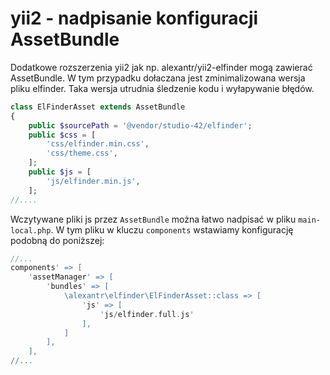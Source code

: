 # yii2 - nadpisanie konfiguracji AssetBundle

Dodatkowe rozszerzenia yii2 jak np. alexantr/yii2-elfinder mogą zawierać AssetBundle.
W tym przypadku dołaczana jest zminimalizowana wersja pliku elfinder.
Taka wersja utrudnia śledzenie kodu i wyłapywanie błędów.

``` php
class ElFinderAsset extends AssetBundle
{
    public $sourcePath = '@vendor/studio-42/elfinder';
    public $css = [
        'css/elfinder.min.css',
        'css/theme.css',
    ];
    public $js = [
        'js/elfinder.min.js',
    ];
//....
```

Wczytywane pliki js przez `AssetBundle` można łatwo nadpisać w pliku `main-local.php`.
W tym pliku w kluczu `components` wstawiamy konfigurację podobną do poniższej:

``` php
//...
components' => [
    'assetManager' => [
        'bundles' => [
            \alexantr\elfinder\ElFinderAsset::class => [
                'js' => [
                    'js/elfinder.full.js'
                ],
            ]
        ],
    ],
//...
```


